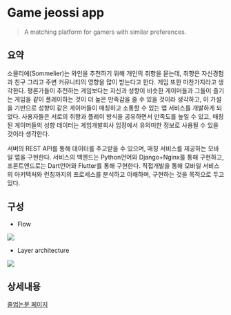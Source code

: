 # Game jeossi app
> A matching platform for gamers with similar preferences. 

## 요약

소믈리에(Sommelier)는 와인을 추천하기 위해 개인의 취향을 묻는데, 취향은 자신경험과 친구 그리고 주변 커뮤니티의 영향을 많이 받는다고 한다. 게임 또한 마찬가지라고 생각한다. 평론가들이 추천하는 게임보다는 자신과 성향이 비슷한 게이머들과 그들이 즐기는 게임을 같이 플레이하는 것이 더 높은 만족감을 줄 수 있을 것이라 생각하고, 이 가설을 기반으로 성향이 같은 게이머들이 매칭하고 소통할 수 있는 앱 서비스를 개발하게 되었다. 사용자들은 서로의 취향과 플레이 방식을 공유하면서 만족도를 높일 수 있고, 매칭된 게이머들의 성향 데이터는 게임개발회사 입장에서 유의미한 정보로 사용될 수 있을 것이라 생각한다.  

서버의 REST API를 통해 데이터를 주고받을 수 있으며, 매칭 서비스를 제공하는 모바일 앱을 구현한다. 서비스의 백엔드는 Python언어와 Django+Nginx를 통해 구현하고, 프론트엔드로는 Dart언어와 Flutter를 통해 구현한다. 직접개발을 통해 모바일 서비스의 아키텍처와 런칭까지의 프로세스를 분석하고 이해하며, 구현하는 것을 목적으로 두고 있다.

## 구성

- Flow 
<img src="https://raw.githubusercontent.com/Jin5823/Git-Test/master/src/img_13.jpg" />

- Layer architecture

<img src="https://raw.githubusercontent.com/Jin5823/Git-Test/master/src/img_12.png" />

## 상세내용

[졸업논문 페이지](https://github.com/Jin5823/game_jeossi_app/blob/master/%EC%A1%B8%EC%97%85%EB%85%BC%EB%AC%B8.pdf)
